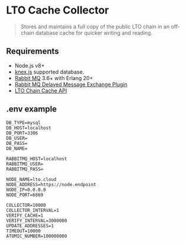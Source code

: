 # LTO Cache Collector
> Stores and maintains a full copy of the public LTO chain in an off-chain database cache for quicker writing and reading.

## Requirements
- Node.js v8+
- [knex.js]('https://knexjs.org) supported database.
- [Rabbit MQ](https://www.rabbitmq.com/) 3.6+ with Erlang 20+
- [Rabbit MQ Delayed Message Exchange Plugin](https://github.com/rabbitmq/rabbitmq-delayed-message-exchange)
- [LTO Chain Cache API](https://github.com/bbjansen/lto-cache-api)


## .env example
```
DB_TYPE=mysql
DB_HOST=localhost
DB_PORT=3306
DB_USER=
DB_PASS=
DB_NAME=

RABBITMQ_HOST=localhost
RABBITMQ_USER=
RABBITMQ_PASS=

NODE_NAME=lto.cloud
NODE_ADDRESS=https://node.endpoint
NODE_IP=0.0.0.0
NODE_PORT=6869

COLLECTOR=10000
COLLECTOR_INTERVAL=1
VERIFY_CACHE=1
VERIFY_INTERVAL=3000000
UPDATE_ADDRESSES=1
TIMEOUT=10000
ATOMIC_NUMBER=100000000
```
